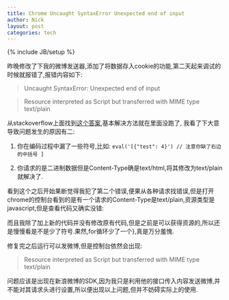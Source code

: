 ```yaml
---
title: Chrome Uncaught SyntaxError Unexpected end of input
author: Nick
layout: post
categories: tech
---
```

{% include JB/setup %}

昨晚修改了下我的微博发送器,添加了将数据存入cookie的功能,第二天起来调试的时候就报错了,报错内容如下:

>Uncaught SyntaxError: Unexpected end of input

>Resource interpreted as Script but transferred with MIME type text/plain

从stackoverflow上面找到[这个答案][1],基本解决方法就在里面没跑了, 我看了下大意导致问题发生的原因有二:

1.	 你在编码过程中漏了一些符号,比如: `eval('[{"test": 4}') // 注意你缺了右边的中括号 ]`

2.	你请求的是二进制数据但是Content-Type确是text/html,将其修改为text/plain就解决了.

看到这个之后开始果断觉得我犯了第二个错误,便果从各种请求找错误,但是打开chrome的控制台看到的是有一个请求的Content-Type是text/plain,资源类型是javascript,但是查看代码又确实没错:

而且我除了加上新的代码并没有修改原有代码,但是之前是可以获得资源的,所以还是慢慢看是不是少了符号.果然,for循环少了一个},真是万分羞愧.

修复完之后运行可以发微博,但是控制台依然会出现:

>Resource interpreted as Script but transferred with MIME type text/plain

问题应该是出现在新浪微博的SDK,因为我只是利用他的接口传入内容发送微博,并不能对其请求头进行设置,所以便出现以上问题,但并不妨碍实际上的使用.

 [1]: http://stackoverflow.com/questions/3594923/chrome-uncaught-syntaxerror-unexpected-end-of-input